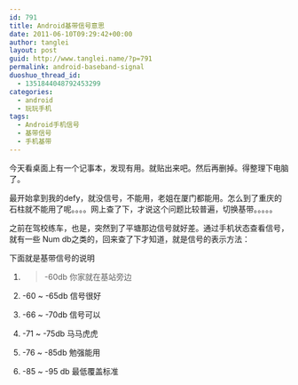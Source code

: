 ```yaml
---
id: 791
title: Android基带信号意思
date: 2011-06-10T09:29:42+00:00
author: tanglei
layout: post
guid: http://www.tanglei.name/?p=791
permalink: android-baseband-signal
duoshuo_thread_id:
  - 1351844048792453299
categories:
  - android
  - 玩玩手机
tags:
  - Android手机信号
  - 基带信号
  - 手机基带
---
```

今天看桌面上有一个记事本，发现有用。就贴出来吧。然后再删掉。得整理下电脑了。
  
最开始拿到我的defy，就没信号，不能用，老姐在厦门都能用。怎么到了重庆的石柱就不能用了呢。。。。网上查了下，才说这个问题比较普遍，切换基带。。。。。
  
之前在驾校练车，也是，突然到了平塘那边信号就好差。通过手机状态查看信号，就有一些 Num db之类的，回来查了下才知道，就是信号的表示方法：
  
下面就是基带信号的说明
  
1. >-60db 你家就在基站旁边
  
2. -60 ~ -65db 信号很好
  
3. -66 ~ -70db 信号可以
  
4. -71 ~ -75db 马马虎虎
  
5. -76 ~ -85db 勉强能用
  
6. -85 ~ -95 db 最低覆盖标准
